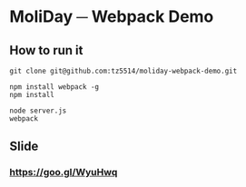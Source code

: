 # MoliDay ─ Webpack Demo
## How to run it
```
git clone git@github.com:tz5514/moliday-webpack-demo.git

npm install webpack -g
npm install

node server.js
webpack
```
## Slide
### https://goo.gl/WyuHwq
